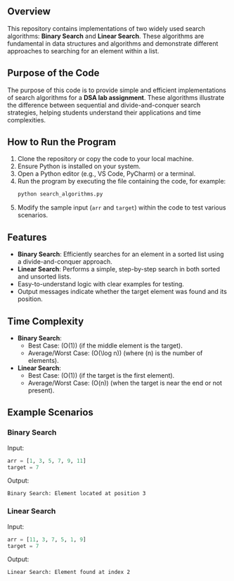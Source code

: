 
## Overview  
This repository contains implementations of two widely used search algorithms: **Binary Search** and **Linear Search**. These algorithms are fundamental in data structures and algorithms and demonstrate different approaches to searching for an element within a list.  

## Purpose of the Code  
The purpose of this code is to provide simple and efficient implementations of search algorithms for a **DSA lab assignment**. These algorithms illustrate the difference between sequential and divide-and-conquer search strategies, helping students understand their applications and time complexities.  

## How to Run the Program  
1. Clone the repository or copy the code to your local machine.  
2. Ensure Python is installed on your system.  
3. Open a Python editor (e.g., VS Code, PyCharm) or a terminal.  
4. Run the program by executing the file containing the code, for example:  
   ```bash  
   python search_algorithms.py  
   ```  
5. Modify the sample input (`arr` and `target`) within the code to test various scenarios.  

## Features  
- **Binary Search**: Efficiently searches for an element in a sorted list using a divide-and-conquer approach.  
- **Linear Search**: Performs a simple, step-by-step search in both sorted and unsorted lists.  
- Easy-to-understand logic with clear examples for testing.  
- Output messages indicate whether the target element was found and its position.  

## Time Complexity  
- **Binary Search**:  
  - Best Case: \(O(1)\) (if the middle element is the target).  
  - Average/Worst Case: \(O(\log n)\) (where \(n\) is the number of elements).  
- **Linear Search**:  
  - Best Case: \(O(1)\) (if the target is the first element).  
  - Average/Worst Case: \(O(n)\) (when the target is near the end or not present).  

## Example Scenarios  
### Binary Search  
Input:  
```python  
arr = [1, 3, 5, 7, 9, 11]  
target = 7  
```  
Output:  
```  
Binary Search: Element located at position 3  
```  

### Linear Search  
Input:  
```python  
arr = [11, 3, 7, 5, 1, 9]  
target = 7  
```  
Output:  
```  
Linear Search: Element found at index 2  
```  

